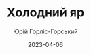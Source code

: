 ---
layout: default
modal-id: 2
date: 2023-04-06
title: Холодний яр
author: Юрій Горліс-Горський
author_label: Автор
img: cold-yar-yuriy-gorlis-gorsky.jpg
alt: image-alt
project-date: 1937
category: Мемуари
description: Книга спогадів поручника армії УНР, осавула 1 куреня полку гайдамаків Холодного Яру відносить нас в, тепер уже далекі, 1919–1921 рр. Щира правдива розповідь талановитого оповідача занурює нас у буремні роки становлення незалежності Української державності. Перейнятий наступними поколіннями дещо змінений заклик Холодноярської республіки «Слава Україні!» – «Героям слава!» актуальний і сьогодні. Роман друкується за оригіналами 1934–1937 рр., що вийшли друком у Львові. До видання увійшли передмова та післямова автора до першої і другої частин, яких не було у попередніх виданнях, додана мапа Холодного Яру та його околиць. Додаються нові, не публіковані раніше, світлини.
---